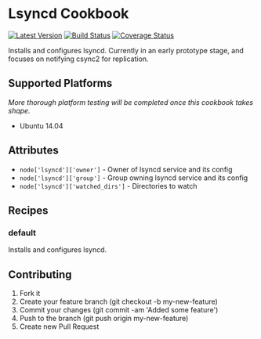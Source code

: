 # Lsyncd Cookbook

[![Latest Version](http://img.shields.io/github/release/thirdwavellc/chef-lsyncd.svg?style=flat-square)][release]
[![Build Status](http://img.shields.io/travis/thirdwavellc/chef-lsyncd.svg?style=flat-square)][build]
[![Coverage Status](http://img.shields.io/coveralls/thirdwavellc/chef-lsyncd.svg?style=flat-square)][coverage]

[release]: https://github.com/thirdwavellc/chef-lsyncd/releases
[build]: https://travis-ci.org/thirdwavellc/chef-lsyncd
[coverage]: https://coveralls.io/r/thirdwavellc/chef-lsyncd

Installs and configures lsyncd. Currently in an early prototype stage, and
focuses on notifying csync2 for replication.

## Supported Platforms

_More thorough platform testing will be completed once this cookbook takes shape._

- Ubuntu 14.04

## Attributes

- `node['lsyncd']['owner']` - Owner of lsyncd service and its config
- `node['lsyncd']['group']` - Group owning lsyncd service and its config
- `node['lsyncd']['watched_dirs']` - Directories to watch

## Recipes

### default

Installs and configures lsyncd.

## Contributing

1. Fork it
2. Create your feature branch (git checkout -b my-new-feature)
3. Commit your changes (git commit -am 'Added some feature')
4. Push to the branch (git push origin my-new-feature)
5. Create new Pull Request
